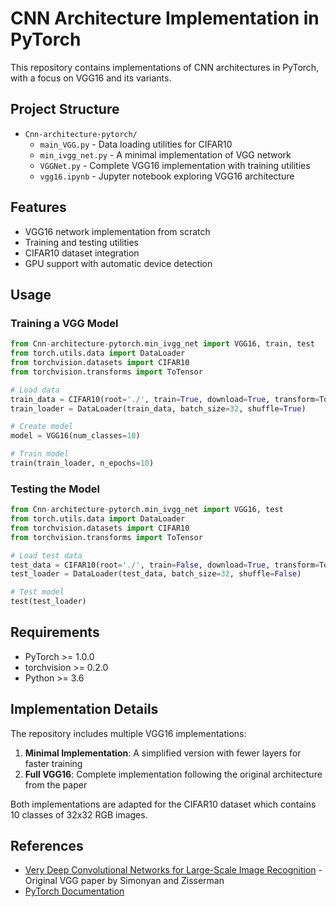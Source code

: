 # CNN Architecture Implementation in PyTorch

This repository contains implementations of CNN architectures in PyTorch, with a focus on VGG16 and its variants.

## Project Structure

- `Cnn-architecture-pytorch/`
  - `main_VGG.py` - Data loading utilities for CIFAR10
  - `min_ivgg_net.py` - A minimal implementation of VGG network
  - `VGGNet.py` - Complete VGG16 implementation with training utilities 
  - `vgg16.ipynb` - Jupyter notebook exploring VGG16 architecture

## Features

- VGG16 network implementation from scratch
- Training and testing utilities
- CIFAR10 dataset integration
- GPU support with automatic device detection

## Usage

### Training a VGG Model

```python
from Cnn-architecture-pytorch.min_ivgg_net import VGG16, train, test
from torch.utils.data import DataLoader
from torchvision.datasets import CIFAR10
from torchvision.transforms import ToTensor

# Load data
train_data = CIFAR10(root='./', train=True, download=True, transform=ToTensor())
train_loader = DataLoader(train_data, batch_size=32, shuffle=True)

# Create model
model = VGG16(num_classes=10)

# Train model
train(train_loader, n_epochs=10)
```

### Testing the Model

```python
from Cnn-architecture-pytorch.min_ivgg_net import VGG16, test
from torch.utils.data import DataLoader
from torchvision.datasets import CIFAR10
from torchvision.transforms import ToTensor

# Load test data
test_data = CIFAR10(root='./', train=False, download=True, transform=ToTensor())
test_loader = DataLoader(test_data, batch_size=32, shuffle=False)

# Test model
test(test_loader)
```

## Requirements

- PyTorch >= 1.0.0
- torchvision >= 0.2.0
- Python >= 3.6

## Implementation Details

The repository includes multiple VGG16 implementations:

1. **Minimal Implementation**: A simplified version with fewer layers for faster training
2. **Full VGG16**: Complete implementation following the original architecture from the paper

Both implementations are adapted for the CIFAR10 dataset which contains 10 classes of 32x32 RGB images.

## References

- [Very Deep Convolutional Networks for Large-Scale Image Recognition](https://arxiv.org/abs/1409.1556) - Original VGG paper by Simonyan and Zisserman
- [PyTorch Documentation](https://pytorch.org/docs/stable/index.html)
